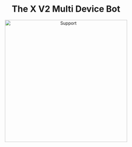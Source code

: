 <h1 align="center"> The X V2 Multi Device Bot
</h1>
</p>
<p align="center">
  <a href="https://littlehacker.free.nf">
    <img alt=Support height="400" src="[](https://i.ibb.co/FbbyDt7/TheX.png)https://i.ibb.co/FbbyDt7/TheX.png"> 
    </p>
